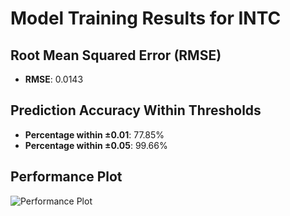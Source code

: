 # Model Training Results for INTC

## Root Mean Squared Error (RMSE)
- **RMSE**: 0.0143

## Prediction Accuracy Within Thresholds
- **Percentage within ±0.01**: 77.85%
- **Percentage within ±0.05**: 99.66%

## Performance Plot
![Performance Plot](../imgs/INTC.png)
